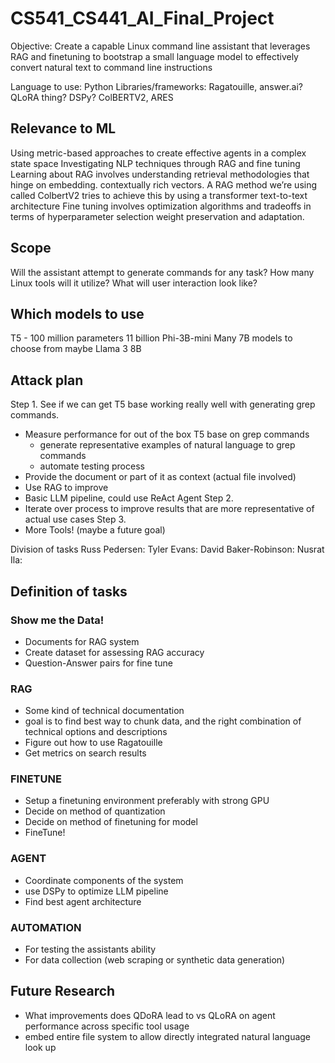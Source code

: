 # CS541_CS441_AI_Final_Project

Objective: Create a capable Linux command line assistant that leverages RAG and finetuning to bootstrap 
a small language model to effectively convert natural text to command line instructions

Language to use: Python
Libraries/frameworks: Ragatouille, answer.ai? QLoRA thing? DSPy? ColBERTV2, ARES

## Relevance to ML
Using metric-based approaches to create effective agents in a complex state space
Investigating NLP techniques through RAG and fine tuning
Learning about RAG involves understanding retrieval methodologies that hinge on embedding.
contextually rich vectors. A RAG method we’re using called ColbertV2 tries to achieve this
by using a transformer text-to-text architecture
Fine tuning involves optimization algorithms and tradeoffs in terms of hyperparameter selection
weight preservation and adaptation.

## Scope
Will the assistant attempt to generate commands for any task? How many Linux tools will it utilize?
What will user interaction look like?

## Which models to use
T5 - 100 million parameters 11 billion
Phi-3B-mini
Many 7B models to choose from maybe Llama 3 8B

## Attack plan
Step 1. See if we can get T5 base working really well with generating grep commands.
  - Measure performance for out of the box T5 base on grep commands
      - generate representative examples of natural language to grep commands
      - automate testing process
  - Provide the document or part of it as context (actual file involved)
  - Use RAG to improve
  - Basic LLM pipeline, could use ReAct Agent
Step 2. 
  - Iterate over process to improve results that are more representative of actual use cases
Step 3.
 - More Tools! (maybe a future goal)

Division of tasks
Russ Pedersen:
Tyler Evans:
David Baker-Robinson:
Nusrat Ila:


## Definition of tasks
### Show me the Data!
- Documents for RAG system
- Create dataset for assessing RAG accuracy
- Question-Answer pairs for fine tune
### RAG
- Some kind of technical documentation
- goal is to find best way to chunk data, and the right combination of technical options and descriptions
- Figure out how to use Ragatouille
- Get metrics on search results
### FINETUNE
- Setup a finetuning environment preferably with strong GPU
- Decide on method of quantization
- Decide on method of finetuning for model
- FineTune!
### AGENT
- Coordinate components of the system
- use DSPy to optimize LLM pipeline
- Find best agent architecture
### AUTOMATION
- For testing the assistants ability
- For data collection (web scraping or synthetic data generation)

## Future Research
- What improvements does QDoRA lead to vs QLoRA on agent performance across specific tool usage
- embed entire file system to allow directly integrated natural language look up
